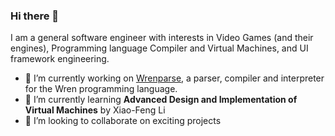 ### Hi there 👋

I am a general software engineer with interests in Video Games (and their engines), Programming language Compiler and Virtual Machines, and UI framework engineering.

- 🔭 I’m currently working on [Wrenparse](https://github.com/darmie/wrenparse), a parser, compiler and interpreter for the Wren programming language.
- 🌱 I’m currently learning **Advanced Design and Implementation of Virtual Machines** by Xiao-Feng Li
- 👯 I’m looking to collaborate on exciting projects

<!--
**darmie/darmie** is a ✨ _special_ ✨ repository because its `README.md` (this file) appears on your GitHub profile.

Here are some ideas to get you started:

- 🔭 I’m currently working on ...
- 🌱 I’m currently learning ...
- 👯 I’m looking to collaborate on ...
- 🤔 I’m looking for help with ...
- 💬 Ask me about ...
- 📫 How to reach me: ...
- 😄 Pronouns: ...
- ⚡ Fun fact: ...
-->
